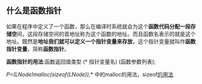 ## 什么是函数指针

如果在程序中定义了一个函数，那么在编译时系统就会为这个**函数代码分配一段存储空**间，这段存储空间的首地址称为这个函数的地址。而且函数名表示的就是这个地址。既然是**地址我们就可以定义一个指针变量来存放**，这个指针变量就叫作**函数指针变量**，简称**函数指针**。

**函数指针的用法**:函数返回值类型 (* 指针变量名) (函数参数列表);

 **P=(LNode*)malloc(sizeof(LNode));** 中的malloc的用法，sizeof[的用法](https://www.cnblogs.com/shamoguzhou/p/6847577.html) 